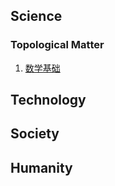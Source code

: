 ## Science

### Topological Matter

1. [数学基础](blog/topologicalmatter/数学基础.html)

## Technology

## Society

## Humanity
